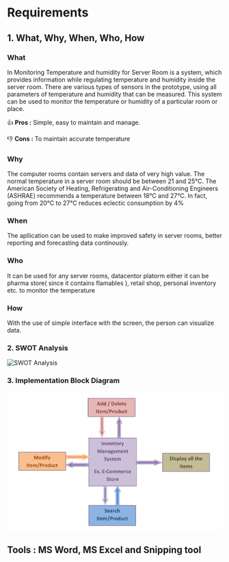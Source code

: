 # Requirements

## 1. What, Why, When, Who, How
### What
In Monitoring Temperature and humidity for Server Room is a system, which provides information while regulating temperature and humidity inside the server room. There are various types of sensors in the prototype, using all parameters of temperature and humidity that can be measured. This system can be used to monitor the temperature or humidity of a particular room or place.
  
  :+1: **Pros :**  Simple, easy to maintain and manage.

  :-1: **Cons :**  To maintain accurate temperature
   
### Why
The computer rooms contain servers and data of very high value. The normal temperature in a server room should be between 21 and 25°C. The American Society of Heating, Refrigerating and Air-Conditioning Engineers (ASHRAE) recommends a temperature between 18°C and 27°C. In fact, going from 20°C to 27°C reduces eclectic consumption by 4%

### When
The apllication can be used to make improved safety in server rooms, better reporting and forecasting data continously.

### Who
It can be used for any server rooms, datacentor platorm either it can be pharma store( since it contains flamables ), retail shop, personal inventory etc. to monitor the temperature

### How
With the use of simple interface with the screen, the person can visualize data.

### 2. SWOT Analysis
![SWOT Analysis](https://github.com/Lokesh12121/M2_Room_Temperatue_Monitering_SYS/blob/main/1_Requirements/swot.PNG)
  
### 3. Implementation Block Diagram 
![Design Flow](https://github.com/Lokesh12121/M1_Inventary_Managment_System/blob/main/1_Requirements/designflow.PNG)

## Tools : MS Word, MS Excel and Snipping tool
